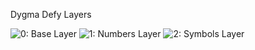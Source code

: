 Dygma Defy Layers

![0: Base Layer](https://github.com/user-attachments/assets/698799ae-73fc-4522-90f5-d6c6d5e9682e)
![1: Numbers Layer](https://github.com/user-attachments/assets/db6b3dc7-daa5-4550-95b2-88b8a93a144c)
![2: Symbols Layer](https://github.com/user-attachments/assets/7ad66cb1-88e4-4efb-bab2-e92b10620aff)

